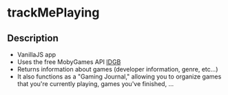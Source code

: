 # trackMePlaying

## Description

- VanillaJS app 
- Uses the free MobyGames API [IDGB](https://api-docs.igdb.com/) 
- Returns information about games (developer information, genre, etc...)
- It also functions as a "Gaming Journal," allowing you to organize games that you're currently playing, games you've finished, ...








